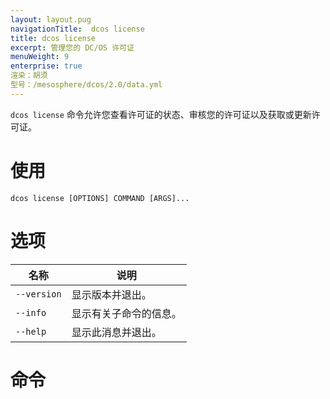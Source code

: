 ```yaml
---
layout: layout.pug
navigationTitle:  dcos license
title: dcos license
excerpt: 管理您的 DC/OS 许可证
menuWeight: 9
enterprise: true
渲染：胡须
型号：/mesosphere/dcos/2.0/data.yml
---
```

`dcos license` 命令允许您查看许可证的状态、审核您的许可证以及获取或更新许可证。

# 使用

```
dcos license [OPTIONS] COMMAND [ARGS]...
```

# 选项

| 名称 | 说明 |
|---------|-------------|
| `--version` | 显示版本并退出。|
| `--info` | 显示有关子命令的信息。|
| `--help` | 显示此消息并退出。|

# 命令

